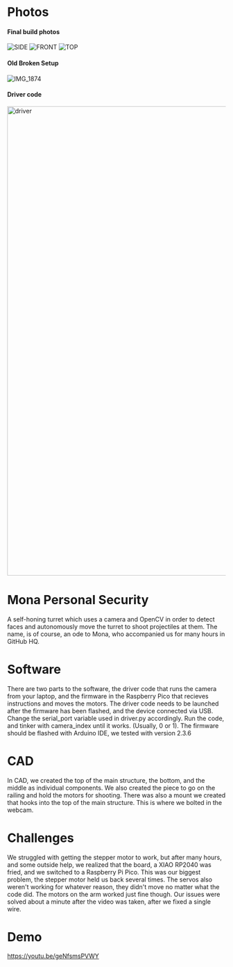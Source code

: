 # Photos
#### Final build photos
![SIDE](https://github.com/user-attachments/assets/57c5469c-304b-44fb-ae81-99ee07c73956)
![FRONT](https://github.com/user-attachments/assets/d413f298-5c2f-487b-84e0-738abfed6690)
![TOP](https://github.com/user-attachments/assets/838fdc28-0eb5-4132-94af-fb1f389bd87d)


#### Old Broken Setup
![IMG_1874](https://github.com/user-attachments/assets/b4212e08-dfdb-458d-bff0-1aa0173c48ae)

#### Driver code
<img width="1920" height="1080" alt="driver" src="https://github.com/user-attachments/assets/edabe69b-d4ce-4d7b-a77d-1e3819e48efb" />

# Mona Personal Security
A self-honing turret which uses a camera and OpenCV in order to detect faces and autonomously move the turret to shoot projectiles at them.
The name, is of course, an ode to Mona, who accompanied us for many hours in GitHub HQ.

# Software
There are two parts to the software, the driver code that runs the camera from your laptop, and the firmware in the Raspberry Pico that recieves instructions and moves the motors.
The driver code needs to be launched after the firmware has been flashed, and the device connected via USB. Change the serial_port variable used in driver.py accordingly. Run the code, and tinker with camera_index until it works. (Usually, 0 or 1). The firmware should be flashed with Arduino IDE, we tested with version 2.3.6

# CAD
In CAD, we created the top of the main structure, the bottom, and the middle as individual components. We also created the piece to go on the railing and hold the motors for shooting. There was also a mount we created that hooks into the top of the main structure. This is where we bolted in the webcam.


# Challenges
We struggled with getting the stepper motor to work, but after many hours, and some outside help, we realized that the board, a XIAO RP2040 was fried, and we switched to a Raspberry Pi Pico. This was our biggest problem, the stepper motor held us back several times. The servos also weren't working for whatever reason, they didn't move no matter what the code did. The motors on the arm worked just fine though. Our issues were solved about a minute after the video was taken, after we fixed a single wire.


# Demo
https://youtu.be/geNfsmsPVWY
